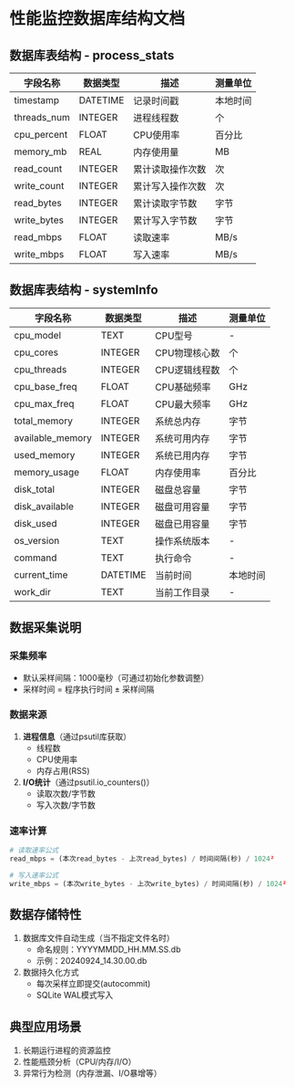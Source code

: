 # 性能监控数据库结构文档

## 数据库表结构 - process_stats

| 字段名称         | 数据类型    | 描述                          | 测量单位  |
|------------------|-------------|-----------------------------|-----------|
| timestamp        | DATETIME    | 记录时间戳                     | 本地时间  |
| threads_num      | INTEGER     | 进程线程数                     | 个        |
| cpu_percent      | FLOAT       | CPU使用率                     | 百分比    |
| memory_mb        | REAL        | 内存使用量                    | MB        |
| read_count       | INTEGER     | 累计读取操作次数               | 次        |
| write_count      | INTEGER     | 累计写入操作次数               | 次        |
| read_bytes       | INTEGER     | 累计读取字节数                 | 字节      |
| write_bytes      | INTEGER     | 累计写入字节数                 | 字节      |
| read_mbps        | FLOAT       | 读取速率                      | MB/s      |
| write_mbps       | FLOAT       | 写入速率                      | MB/s      |

## 数据库表结构 - systemInfo

| 字段名称         | 数据类型    | 描述                          | 测量单位  |
|------------------|-------------|-----------------------------|-----------|
| cpu_model        | TEXT        | CPU型号                       | -         |
| cpu_cores        | INTEGER     | CPU物理核心数                 | 个        |
| cpu_threads      | INTEGER     | CPU逻辑线程数                 | 个        |
| cpu_base_freq    | FLOAT       | CPU基础频率                   | GHz       |
| cpu_max_freq     | FLOAT       | CPU最大频率                   | GHz       |
| total_memory     | INTEGER     | 系统总内存                    | 字节      |
| available_memory | INTEGER     | 系统可用内存                  | 字节      |
| used_memory      | INTEGER     | 系统已用内存                  | 字节      |
| memory_usage     | FLOAT       | 内存使用率                    | 百分比    |
| disk_total       | INTEGER     | 磁盘总容量                    | 字节      |
| disk_available   | INTEGER     | 磁盘可用容量                  | 字节      |
| disk_used        | INTEGER     | 磁盘已用容量                  | 字节      |
| os_version       | TEXT        | 操作系统版本                  | -         |
| command          | TEXT        | 执行命令                      | -         |
| current_time     | DATETIME    | 当前时间                      | 本地时间  |
| work_dir         | TEXT        | 当前工作目录                  | -         |

## 数据采集说明

### 采集频率
- 默认采样间隔：1000毫秒（可通过初始化参数调整）
- 采样时间 = 程序执行时间 ± 采样间隔

### 数据来源
1. **进程信息**（通过psutil库获取）
   - 线程数
   - CPU使用率
   - 内存占用(RSS)
2. **I/O统计**（通过psutil.io_counters()）
   - 读取次数/字节数
   - 写入次数/字节数

### 速率计算
```python
# 读取速率公式
read_mbps = (本次read_bytes - 上次read_bytes) / 时间间隔(秒) / 1024²

# 写入速率公式
write_mbps = (本次write_bytes - 上次write_bytes) / 时间间隔(秒) / 1024²
```

## 数据存储特性
1. 数据库文件自动生成（当不指定文件名时）
   - 命名规则：YYYYMMDD_HH.MM.SS.db
   - 示例：20240924_14.30.00.db
2. 数据持久化方式
   - 每次采样立即提交(autocommit)
   - SQLite WAL模式写入

## 典型应用场景
1. 长期运行进程的资源监控
2. 性能瓶颈分析（CPU/内存/I/O）
3. 异常行为检测（内存泄漏、I/O暴增等）
